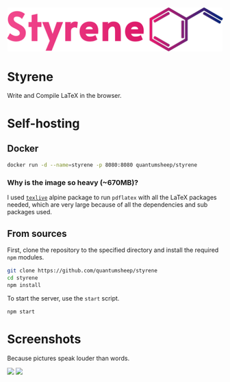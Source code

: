 ![](https://github.com/quantumsheep/styrene/blob/master/resources/logo.png)

# Styrene
Write and Compile LaTeX in the browser.

# Self-hosting
## Docker
```bash
docker run -d --name=styrene -p 8080:8080 quantumsheep/styrene
```

### Why is the image so heavy (~670MB)?
I used [`texlive`](https://pkgs.alpinelinux.org/package/edge/community/x86/texlive) alpine package to run `pdflatex` with all the LaTeX packages needed, which are very large because of all the dependencies and sub packages used.

## From sources
First, clone the repository to the specified directory and install the required `npm` modules.
```bash
git clone https://github.com/quantumsheep/styrene
cd styrene
npm install
```

To start the server, use the `start` script.
```bash
npm start
```

# Screenshots
Because pictures speak louder than words.

![](https://i.imgur.com/NFr1AIF.png)
![](https://i.imgur.com/SxR4lkJ.jpg)

